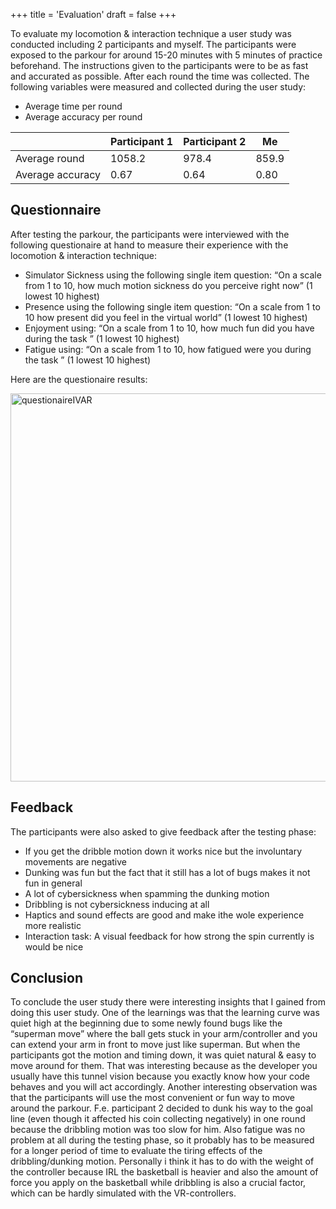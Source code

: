 +++
title = 'Evaluation'
draft = false
+++

To evaluate my locomotion & interaction technique a user study was conducted including 2 participants and myself. The participants were exposed to the parkour for around 15-20 minutes with 5 minutes of practice beforehand. The instructions given to the participants were to be as fast and accurated as possible. After each round the time was collected. The following variables were measured and collected during the user study:

- Average time per round
- Average accuracy per round

|  | Participant 1 | Participant 2 | Me |
| --- | --- | --- | --- |
| Average round | 1058.2 | 978.4 | 859.9 |
| Average accuracy | 0.67 | 0.64 | 0.80 |

## Questionnaire

After testing the parkour, the participants were interviewed with the following questionaire at hand to measure their experience with the locomotion & interaction technique: 

- Simulator Sickness using the following single item question:
“On a scale from 1 to 10, how much motion sickness do you perceive right now” (1 lowest 10 highest)
- Presence using the following single item question:
“On a scale from 1 to 10 how present did you feel in the virtual world” (1 lowest 10 highest)
- Enjoyment using:
“On a scale from 1 to 10, how much fun did you have during the task ” (1 lowest 10 highest)
- Fatigue using:
“On a scale from 1 to 10, how fatigued were you during the task ” (1 lowest 10 highest)

Here are the questionaire results:

<img width="621" alt="questionaireIVAR" src="https://github.com/Frank-Pham/IVAR_Basketball_Blog/assets/58122562/ab7db312-2a02-46f8-a608-8dc0833101c3">

## Feedback

The participants were also asked to give feedback after the testing phase: 

- If you get the dribble motion down it works nice but the involuntary movements are negative
- Dunking was fun but the fact that it still has a lot of bugs makes it not fun in general
- A lot of cybersickness when spamming the dunking motion
- Dribbling is not cybersickness inducing at all
- Haptics and sound effects are good and make ithe wole experience more realistic
- Interaction task: A visual feedback for how strong the spin currently is would be nice

## Conclusion

To conclude the user study there were interesting insights that I gained from doing this user study. One of the learnings was that the learning curve was quiet high at the beginning due to some newly found bugs like the “superman move” where the ball gets stuck in your arm/controller and you can extend your arm in front to move just like superman. But when the participants got the motion and timing down, it was quiet natural & easy to move around for them. That was interesting because as the developer you usually have this tunnel vision because you exactly know how your code behaves and you will act accordingly. Another interesting observation was that the participants will use the most convenient or fun way to move around the parkour. F.e. participant 2 decided to dunk his way to the goal line (even though it affected his coin collecting negatively) in one round because the dribbling motion was too slow for him. Also fatigue was no problem at all during the testing phase, so it probably has to be measured for a longer period of time to evaluate the tiring effects of the dribbling/dunking motion. Personally i think it has to do with the weight of the controller because IRL the basketball is heavier and also the amount of force you apply on the basketball while dribbling is also a crucial factor, which can be hardly simulated with the VR-controllers.
